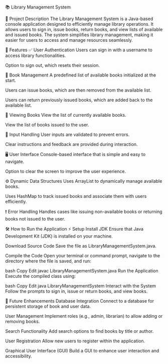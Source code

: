 📚 Library Management System

📄 Project Description
The Library Management System is a Java-based console application designed to efficiently manage library operations. It allows users to sign in, issue books, return books, and view lists of available and issued books. The system simplifies library management, making it easier for users to access and manage resources seamlessly.

🚀 Features
✅ User Authentication
Users can sign in with a username to access library functionalities.

Option to sign out, which resets their session.

📖 Book Management
A predefined list of available books initialized at the start.

Users can issue books, which are then removed from the available list.

Users can return previously issued books, which are added back to the available list.

👀 Viewing Books
View the list of currently available books.

View the list of books issued to the user.

💬 Input Handling
User inputs are validated to prevent errors.

Clear instructions and feedback are provided during interaction.

🖥️ User Interface
Console-based interface that is simple and easy to navigate.

Option to clear the screen to improve the user experience.

⚙️ Dynamic Data Structures
Uses ArrayList to dynamically manage available books.

Uses HashMap to track issued books and associate them with users efficiently.

❗ Error Handling
Handles cases like issuing non-available books or returning books not issued to the user.

🛠️ How to Run the Application
⚡ Setup
Install JDK
Ensure that Java Development Kit (JDK) is installed on your machine.

Download Source Code
Save the file as LibraryManagementSystem.java.

Compile the Code
Open your terminal or command prompt, navigate to the directory where the file is saved, and run:

bash
Copy
Edit
javac LibraryManagementSystem.java
Run the Application
Execute the compiled class using:

bash
Copy
Edit
java LibraryManagementSystem
Interact with the System
Follow the prompts to sign in, issue or return books, and view books.

🌟 Future Enhancements
Database Integration
Connect to a database for persistent storage of book and user data.

User Management
Implement roles (e.g., admin, librarian) to allow adding or removing books.

Search Functionality
Add search options to find books by title or author.

User Registration
Allow new users to register within the application.

Graphical User Interface (GUI)
Build a GUI to enhance user interaction and accessibility.

